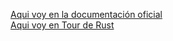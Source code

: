 [Aqui voy en la documentación oficial ](https://doc.rust-lang.org/book/ch06-00-enums.html#enums-and-pattern-matching)  
[Aqui voy en Tour de Rust](https://tourofrust.com/chapter_6_es.html)
